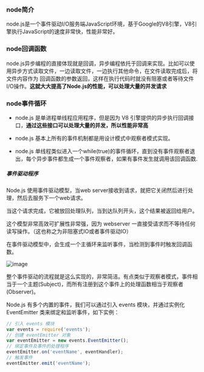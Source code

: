 ### node简介
node.js是一个事件驱动I/O服务端JavaScript环境，基于Google的V8引擎，V8引擎执行JavaScript的速度非常快，性能非常好。


### node回调函数
node.js异步编程的直接体现就是回调，异步编程依托于回调来实现。比如可以使用异步方式读取文件，一边读取文件，一边执行其他命令，在文件读取完成后，将文件内容作为
回调函数的参数返回，这样在执行代码时就没有阻塞或者等待文件I/O操作。**这就大大提高了Node.js的性能，可以处理大量的并发请求**


### node事件循环
- node.js 是单进程单线程应用程序，但是因为 V8 引擎提供的异步执行回调接口，**通过这些接口可以处理大量的并发，所以性能非常高**

- node.js 基本上所有的事件机制都是用设计模式中观察者模式实现。

- node.js 单线程类似进入一个while(true)的事件循环，直到没有事件观察者退出，每个异步事件都生成一个事件观察者，如果有事件发生就调用该回调函数.


##### 事件驱动程序
Node.js 使用事件驱动模型，当web server接收到请求，就把它关闭然后进行处理，然后去服务下一个web请求。

当这个请求完成，它被放回处理队列，当到达队列开头，这个结果被返回给用户。

这个模型非常高效可扩展性非常强，因为 webserver 一直接受请求而不等待任何读写操作。（这也称之为非阻塞式IO或者事件驱动IO）

在事件驱动模型中，会生成一个主循环来监听事件，当检测到事件时触发回调函数。

![image](https://github.com/lizuncong/Front-End-Development-Notes/blob/master/resource/nodeevent.jpg)


整个事件驱动的流程就是这么实现的，非常简洁。有点类似于观察者模式，事件相当于一个主题(Subject)，而所有注册到这个事件上的处理函数相当于观察者(Observer)。

Node.js 有多个内置的事件，我们可以通过引入 events 模块，并通过实例化 EventEmitter 类来绑定和监听事件，如下实例：

```javascript
// 引入 events 模块
var events = require('events');
// 创建 eventEmitter 对象
var eventEmitter = new events.EventEmitter();
// 绑定事件及事件的处理程序
eventEmitter.on('eventName', eventHandler);
// 触发事件
eventEmitter.emit('eventName');
```
